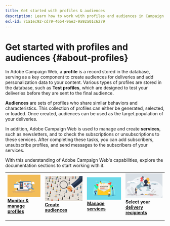 ```yaml
---
title: Get started with profiles & audiences
description: Learn how to work with profiles and audiences in Campaign Web
exl-id: 71a1ec92-cd79-4654-9ae3-9a92a01c6279
---
```

# Get started with profiles and audiences {#about-profiles}

In Adobe Campaign Web, a **profile** is a record stored in the database, serving as a key component to create audiences for deliveries and add personalization data to your content. Various types of profiles are stored in the database, such as **Test profiles**, which are designed to test your deliveries before they are sent to the final audience.

**Audiences** are sets of profiles who share similar behaviors and characteristics. This collection of profiles can either be generated, selected, or loaded. Once created, audiences can be used as the target population of your deliveries.

In addition, Adobe Campaign Web is used to manage and create **services**, such as newsletters, and to check the subscriptions or unsubscriptions to these services. After completing these tasks, you can add subscribers, unsubscribe profiles, and send messages to the subscribers of your services.

With this understanding of Adobe Campaign Web's capabilities, explore the documentation sections to start working with it.

<table style="table-layout:fixed"><tr style="border: 0;">
<td>
<a href="about-recipients.md">
<img src="../assets/do-not-localize/profiles-audiences-profile.png" alt="Monitor and manage profiles image">
</a>
<div>
<a href="about-recipients.md"><strong>Monitor & manage profiles</strong></a>
</div>
<p>
</td>
<td>
<a href="create-audience.md">
<img src="../assets/do-not-localize/profiles-audiences-audience.png" alt="Create audiences image">
</a>
<div><a href="create-audience.md"><strong>Create audiences</strong>
</div>
<p>
</td>
<td>
<a href="manage-services.md">
<img src="../assets/do-not-localize/profiles-audiences-service.png" alt="Manage services image">
</a>
<div>
<a href="manage-services.md"><strong>Manage services</strong></a>
</div>
<p></td>
<td>
<a href="add-audience.md">
<img src="../assets/do-not-localize/profiles-audiences-deliveries.png" alt="Select your delivery recipients image">
</a>
<div>
<a href="add-audience.md"><strong>Select your delivery recipients</strong></a>
</div>
<p></td>
</tr></table>